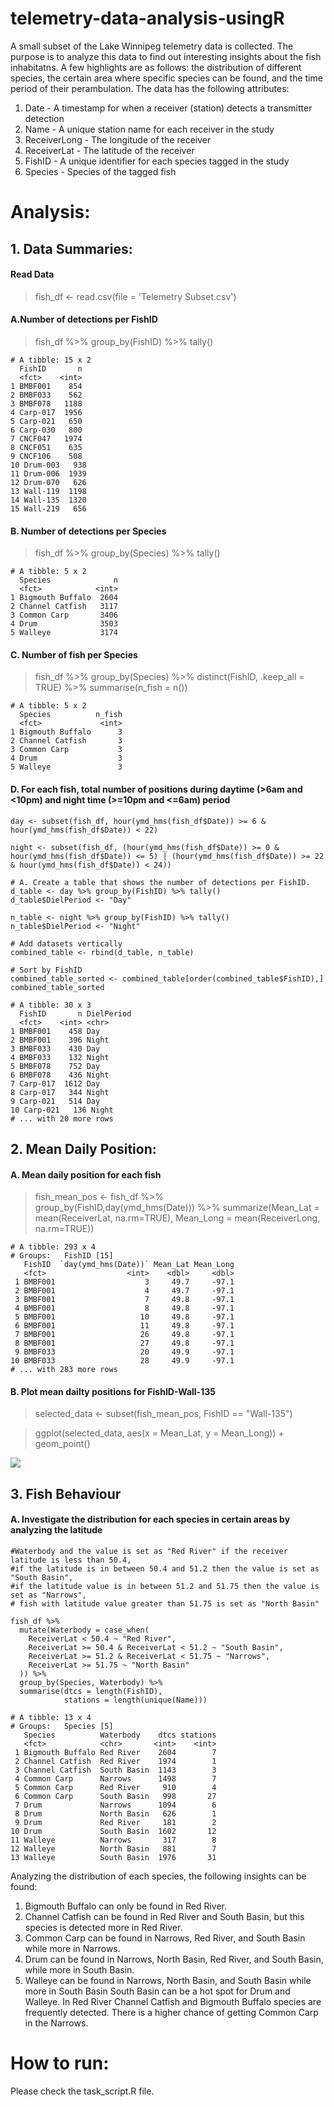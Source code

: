 # telemetry-data-analysis-usingR
A small subset of the Lake Winnipeg telemetry data is collected. The purpose is to analyze this data to find out interesting insights about the fish inhabitatns. A few highlights are as follows: the distribution of different species, the certain area where specific species can be found, and the time period of their perambulation. The data has the following attributes:

1. Date - A timestamp for when a receiver (station) detects a transmitter detection
2. Name - A unique station name for each receiver in the study
3. ReceiverLong - The longitude of the receiver
4. ReceiverLat - The latitude of the receiver
5. FishID - A unique identifier for each species tagged in the study
6. Species - Species of the tagged fish

# Analysis:

## 1. Data Summaries:

#### Read Data
> fish_df <- read.csv(file = 'Telemetry Subset.csv')

#### A.Number of detections per FishID
> fish_df %>% group_by(FishID) %>% tally()
```
# A tibble: 15 x 2
  FishID       n
  <fct>    <int>
1 BMBF001    854
2 BMBF033    562
3 BMBF078   1188
4 Carp-017  1956
5 Carp-021   650
6 Carp-030   800
7 CNCF047   1974
8 CNCF051    635
9 CNCF106    508
10 Drum-003   938
11 Drum-006  1939
12 Drum-070   626
13 Wall-119  1198
14 Wall-135  1320
15 Wall-219   656
```
#### B. Number of detections per Species
> fish_df %>% group_by(Species) %>% tally()
```
# A tibble: 5 x 2
  Species              n
  <fct>            <int>
1 Bigmouth Buffalo  2604
2 Channel Catfish   3117
3 Common Carp       3406
4 Drum              3503
5 Walleye           3174
```
#### C. Number of fish per Species
> fish_df %>% group_by(Species) %>% distinct(FishID, .keep_all = TRUE) %>% summarise(n_fish = n()) 
```
# A tibble: 5 x 2
  Species          n_fish
  <fct>             <int>
1 Bigmouth Buffalo      3
2 Channel Catfish       3
3 Common Carp           3
4 Drum                  3
5 Walleye               3
```
#### D. For each fish, total number of positions during daytime (>6am and <10pm) and night time (>=10pm and <=6am) period 
```
day <- subset(fish_df, hour(ymd_hms(fish_df$Date)) >= 6 & hour(ymd_hms(fish_df$Date)) < 22)

night <- subset(fish_df, (hour(ymd_hms(fish_df$Date)) >= 0 & hour(ymd_hms(fish_df$Date)) <= 5) | (hour(ymd_hms(fish_df$Date)) >= 22 & hour(ymd_hms(fish_df$Date)) < 24))

# A. Create a table that shows the number of detections per FishID.
d_table <- day %>% group_by(FishID) %>% tally()
d_table$DielPeriod <- "Day"

n_table <- night %>% group_by(FishID) %>% tally()
n_table$DielPeriod <- "Night"

# Add datasets vertically
combined_table <- rbind(d_table, n_table)

# Sort by FishID
combined_table_sorted <- combined_table[order(combined_table$FishID),]
combined_table_sorted
```
```
# A tibble: 30 x 3
  FishID       n DielPeriod
  <fct>    <int> <chr>     
1 BMBF001    458 Day       
2 BMBF001    396 Night     
3 BMBF033    430 Day       
4 BMBF033    132 Night     
5 BMBF078    752 Day       
6 BMBF078    436 Night     
7 Carp-017  1612 Day       
8 Carp-017   344 Night     
9 Carp-021   514 Day       
10 Carp-021   136 Night     
# ... with 20 more rows
```
## 2. Mean Daily Position:
#### A. Mean daily position for each fish
> fish_mean_pos <- fish_df %>% group_by(FishID,day(ymd_hms(Date))) %>% summarize(Mean_Lat = mean(ReceiverLat, na.rm=TRUE), Mean_Long = mean(ReceiverLong, na.rm=TRUE))
```
# A tibble: 293 x 4
# Groups:   FishID [15]
   FishID  `day(ymd_hms(Date))` Mean_Lat Mean_Long
   <fct>                  <int>    <dbl>     <dbl>
 1 BMBF001                    3     49.7     -97.1
 2 BMBF001                    4     49.7     -97.1
 3 BMBF001                    7     49.8     -97.1
 4 BMBF001                    8     49.8     -97.1
 5 BMBF001                   10     49.8     -97.1
 6 BMBF001                   11     49.8     -97.1
 7 BMBF001                   26     49.8     -97.1
 8 BMBF001                   27     49.8     -97.1
 9 BMBF033                   20     49.9     -97.1
10 BMBF033                   28     49.9     -97.1
# ... with 283 more rows
```
#### B. Plot mean dailty positions for FishID-Wall-135
> selected_data <- subset(fish_mean_pos, FishID == "Wall-135")

> ggplot(selected_data, aes(x = Mean_Lat, y = Mean_Long)) + geom_point()

![](daily_position.png?raw=true)

## 3. Fish Behaviour
#### A. Investigate the distribution for each species in certain areas by analyzing the latitude
```
#Waterbody and the value is set as "Red River" if the receiver latitude is less than 50.4, 
#if the latitude is in between 50.4 and 51.2 then the value is set as "South Basin", 
#if the latitude value is in between 51.2 and 51.75 then the value is set as "Narrows",
# fish with latitude value greater than 51.75 is set as "North Basin"

fish_df %>% 
  mutate(Waterbody = case_when(
    ReceiverLat < 50.4 ~ "Red River",
    ReceiverLat >= 50.4 & ReceiverLat < 51.2 ~ "South Basin",
    ReceiverLat >= 51.2 & ReceiverLat < 51.75 ~ "Narrows",
    ReceiverLat >= 51.75 ~ "North Basin"
  )) %>% 
  group_by(Species, Waterbody) %>% 
  summarise(dtcs = length(FishID),
            stations = length(unique(Name)))
```
```
# A tibble: 13 x 4
# Groups:   Species [5]
   Species          Waterbody    dtcs stations
   <fct>            <chr>       <int>    <int>
 1 Bigmouth Buffalo Red River    2604        7
 2 Channel Catfish  Red River    1974        1
 3 Channel Catfish  South Basin  1143        3
 4 Common Carp      Narrows      1498        7
 5 Common Carp      Red River     910        4
 6 Common Carp      South Basin   998       27
 7 Drum             Narrows      1094        6
 8 Drum             North Basin   626        1
 9 Drum             Red River     181        2
10 Drum             South Basin  1602       12
11 Walleye          Narrows       317        8
12 Walleye          North Basin   881        7
13 Walleye          South Basin  1976       31
```
Analyzing the distribution of each species, the following insights can be found:

1. Bigmouth Buffalo can only be found in Red River.
2. Channel Catfish can be found in Red River and South Basin, but this species is detected more in Red River.
3. Common Carp can be found in Narrows, Red River, and South Basin while more in Narrows.
4. Drum can be found in Narrows, North Basin, Red River, and South Basin, while more in South Basin.
5. Walleye can be found in Narrows, North Basin, and South Basin while more in South Basin 
South Basin can be a hot spot for Drum and Walleye. In Red River Channel Catfish and Bigmouth Buffalo species are frequently detected. There is a higher chance of getting Common Carp in the Narrows.

# How to run:
Please check the task_script.R file.
